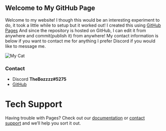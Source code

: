 ## Welcome to My GitHub Page

Welcome to my website! I though this would be an interesting experiment to do, it took a little while to setup but it worked out! I created this using [GitHub Pages](https://pages.github.com/) And since the repository is hosted on GitHub, I can edit it from anywhere and commit(publish it) from anywhere! My contact information is below if you want to contact me for anything I prefer Discord if you would like to message me.

![My Cat](https://lh3.googleusercontent.com/VOnHlDry793JXT58-XnSWFjlsiI3rRtuAVnviMPbaRQ50JbCycuIjWRCWS8hXO03ekV1GmxPP1CpF_ckz_p2mDA9pM9oK8eGgyWJ-wfxY5reCCVFVdmhKIjH-0V2qawxFXZ6Qz_T12THYoX7RuT-2P_srlnlUZGb4deiKZl2OFgi3o9sKt0dZTw5k2zkvw_wMwA2uI3jDFxGH9-2DI4xINvt_ZMSFxaafAVJfxJs_pxmGD2hxDfMykOaGPx9gJG_zyxA3bsuMp-_Fp9eOz9QVhvjNrhOyJPfWUGApawm9-Zn8O9CL_ACN4hiVAHfm1ZTYDbAc4IQSDgB_55nvJt-QjTDYIVD_mAVdmIMYkDizJwAC1nPtRothdJjEBr8b6MuPfQAFu1vwjymD4jKZOZYAy1hOp8Y4qYP1sFJeihQb2g-Ahcl5Y15cyzneMPmzKS9LrYIU8k7YQBGAf5yzkOrPiOFKvVZkmUmGD04nfgV5uZW_1QhGY9j3v8xiBGS-jV5IaXT6vnWdB8tqj331LwXq0DR27NNh2hxIzBQDcZZEtmw9LqiifX9I5UyfBLTv7E8lCIsTklWoYEXBD8rDG98gDa9sPjcu3bOUnC9jahWPPxIv2Nf4RgZhSZB9_l9Pa41k0HcCoob7QAwDc8IKCvXMKkRZL6YLCGDBV3LkTQTNy3C1PXcDCcAu5oX8Guz-g=w164-h219-no?authuser=0)

### Contact

- Discord **TheBozzzz#5275**
- [GitHub](https://github.com/TheBozzz34)

# Tech Support

Having trouble with Pages? Check out our [documentation](https://docs.github.com/categories/github-pages-basics/) or [contact support](https://github.com/contact) and we’ll help you sort it out.
